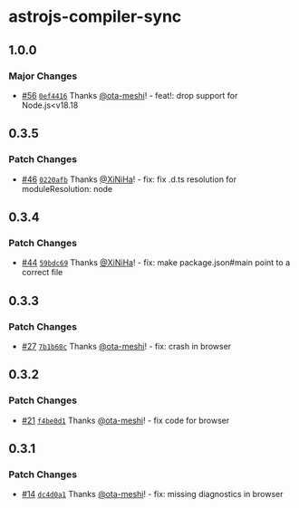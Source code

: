 # astrojs-compiler-sync

## 1.0.0

### Major Changes

- [#56](https://github.com/ota-meshi/astrojs-compiler-sync/pull/56) [`0ef4416`](https://github.com/ota-meshi/astrojs-compiler-sync/commit/0ef4416ff0a098a0b542bd31814de4853475a828) Thanks [@ota-meshi](https://github.com/ota-meshi)! - feat!: drop support for Node.js<v18.18

## 0.3.5

### Patch Changes

- [#46](https://github.com/ota-meshi/astrojs-compiler-sync/pull/46) [`0220afb`](https://github.com/ota-meshi/astrojs-compiler-sync/commit/0220afbbcd61cd2b20eae3137b710fe98b48bfb3) Thanks [@XiNiHa](https://github.com/XiNiHa)! - fix: fix .d.ts resolution for moduleResolution: node

## 0.3.4

### Patch Changes

- [#44](https://github.com/ota-meshi/astrojs-compiler-sync/pull/44) [`59bdc69`](https://github.com/ota-meshi/astrojs-compiler-sync/commit/59bdc69a3aa928801f9cdbee59a00c73a6a56ded) Thanks [@XiNiHa](https://github.com/XiNiHa)! - fix: make package.json#main point to a correct file

## 0.3.3

### Patch Changes

- [#27](https://github.com/ota-meshi/astrojs-compiler-sync/pull/27) [`7b1b68c`](https://github.com/ota-meshi/astrojs-compiler-sync/commit/7b1b68cf22485025e88eb9794f0e89215da2e579) Thanks [@ota-meshi](https://github.com/ota-meshi)! - fix: crash in browser

## 0.3.2

### Patch Changes

- [#21](https://github.com/ota-meshi/astrojs-compiler-sync/pull/21) [`f4be0d1`](https://github.com/ota-meshi/astrojs-compiler-sync/commit/f4be0d13dddbfbeb6f574e3d8df56f26c2b7877d) Thanks [@ota-meshi](https://github.com/ota-meshi)! - fix code for browser

## 0.3.1

### Patch Changes

- [#14](https://github.com/ota-meshi/astrojs-compiler-sync/pull/14) [`dc4d0a1`](https://github.com/ota-meshi/astrojs-compiler-sync/commit/dc4d0a15aad4c6865e9ada37c0adc821342e18d9) Thanks [@ota-meshi](https://github.com/ota-meshi)! - fix: missing diagnostics in browser
